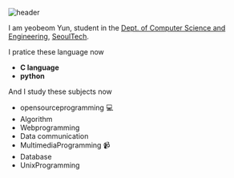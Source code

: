 ![header](https://capsulerender.vercel.app/api?type=waving&color=auto&height=200&section=header&text=Yeobeom%20Yun&fontSize=32)

I am yeobeom Yun, student in the [Dept. of Computer Science and Engineering](https://computer.seoultech.ac.kr/), [SeoulTech](https://en.seoultech.ac.kr/).

I pratice these language now
* **C language**
* **python**

And I study these subjects now
* opensourceprogramming :computer:
* Algorithm
* Webprogramming
* Data communication
* MultimediaProgramming :video_camera:
* Database
* UnixProgramming
